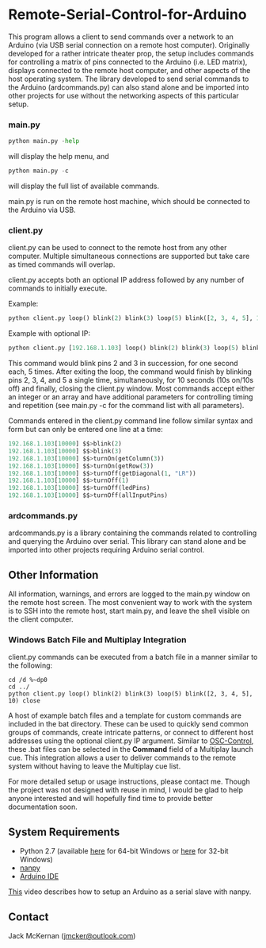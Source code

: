 # Remote-Serial-Control-for-Arduino #

This program allows a client to send commands over a network to an Arduino (via USB serial connection on a remote host computer). Originally developed for a rather intricate theater prop, the setup includes commands for controlling a matrix of pins connected to the Arduino (i.e. LED matrix), displays connected to the remote host computer, and other aspects of the host operating system. The library developed to send serial commands to the Arduino (ardcommands.py) can also stand alone and be imported into other projects for use without the networking aspects of this particular setup.

### main.py ###
```python 
python main.py -help
```
will display the help menu, and
```python
python main.py -c
```
will display the full list of available commands.

main.py is run on the remote host machine, which should be connected to the Arduino via USB.

### client.py ###

client.py can be used to connect to the remote host from any other computer. Multiple simultaneous connections are supported but take care as timed commands will overlap.

client.py accepts both an optional IP address followed by any number of commands to initially execute.

Example:
```python
python client.py loop() blink(2) blink(3) loop(5) blink([2, 3, 4, 5], 10) close
```
Example with optional IP:
```python
python client.py [192.168.1.103] loop() blink(2) blink(3) loop(5) blink([2, 3, 4, 5], 10) close
```
This command would blink pins 2 and 3 in succession, for one second each, 5 times. After exiting the loop, the command would finish by blinking pins 2, 3, 4, and 5 a single time, simultaneously, for 10 seconds (10s on/10s off) and finally, closing the client.py window. 
Most commands accept either an integer or an array and have additional parameters for controlling timing and repetition (see main.py -c for the command list with all parameters).

Commands entered in the client.py command line follow similar syntax and form but can only be entered one line at a time:
```python
192.168.1.103[10000] $$>blink(2)
192.168.1.103[10000] $$>blink(3)
192.168.1.103[10000] $$>turnOn(getColumn(3))
192.168.1.103[10000] $$>turnOn(getRow(3))
192.168.1.103[10000] $$>turnOff(getDiagonal(1, "LR"))
192.168.1.103[10000] $$>turnOff(1)
192.168.1.103[10000] $$>turnOff(ledPins)
192.168.1.103[10000] $$>turnOff(allInputPins)
```

### ardcommands.py ###
ardcommands.py is a library containing the commands related to controlling and querying the Arduino over serial. This library can stand alone and be imported into other projects requiring Arduino serial control.

## Other Information ##

All information, warnings, and errors are logged to the main.py window on the remote host screen. The most convenient way to work with the system is to SSH into the remote host, start main.py, and leave the shell visible on the client computer.

### Windows Batch File and Multiplay Integration ###
client.py commands can be executed from a batch file in a manner similar to the following:
```
cd /d %~dp0
cd ../
python client.py loop() blink(2) blink(3) loop(5) blink([2, 3, 4, 5], 10) close
```
A host of example batch files and a template for custom commands are included in the bat directory. These can be used to quickly send common groups of commands, create intricate patterns, or connect to different host addresses using the optional client.py IP argument.
Similar to [OSC-Control](https://github.com/jmcker/OSC-Control---ETC-Eos/), these .bat files can be selected in the **Command** field of a Multiplay launch cue. This integration allows a user to deliver commands to the remote system without having to leave the Multiplay cue list.

For more detailed setup or usage instructions, please contact me. Though the project was not designed with reuse in mind, I would be glad to help anyone interested and will hopefully find time to provide better documentation soon.

## System Requirements ##
* Python 2.7 (available [here](https://www.python.org/ftp/python/2.7.14/python-2.7.14rc1.amd64.msi) for 64-bit Windows or [here](https://www.python.org/ftp/python/2.7.14/python-2.7.14rc1.msi) for 32-bit Windows)
* [nanpy](https://pypi.python.org/pypi/nanpy)
* [Arduino IDE](https://www.arduino.cc/en/Main/Software)

[This](https://www.youtube.com/watch?v=QumIhvYtRKQ) video describes how to setup an Arduino as a serial slave with nanpy.

## Contact ##
Jack McKernan ([jmcker@outlook.com](mailto:jmcker@outlook.com))
